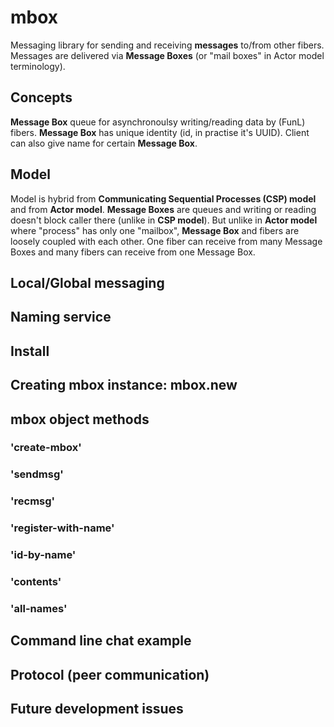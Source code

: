 # mbox
Messaging library for sending and receiving **messages** to/from other fibers.
Messages are delivered via **Message Boxes** (or "mail boxes" in Actor model terminology).

## Concepts
**Message Box** queue for asynchronoulsy writing/reading data by (FunL) fibers.
**Message Box** has unique identity (id, in practise it's UUID).
Client can also give name for certain **Message Box**.

## Model
Model is hybrid from **Communicating Sequential Processes (CSP) model** and from **Actor model**.
**Message Boxes** are queues and writing or reading doesn't block caller there (unlike in **CSP model**).
But unlike in **Actor model** where "process" has only one "mailbox", **Message Box** and fibers
are loosely coupled with each other. One fiber can receive from many Message Boxes and many fibers
can receive from one Message Box.

## Local/Global messaging

## Naming service

## Install


## Creating mbox instance: mbox.new

## mbox object methods

### 'create-mbox'

### 'sendmsg'

### 'recmsg'

### 'register-with-name'

### 'id-by-name'

### 'contents'

### 'all-names'


## Command line chat example

## Protocol (peer communication)

## Future development issues
